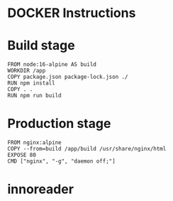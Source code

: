 # DOCKER Instructions

# Build stage

```
FROM node:16-alpine AS build
WORKDIR /app
COPY package.json package-lock.json ./
RUN npm install
COPY . .
RUN npm run build
```

# Production stage

```
FROM nginx:alpine
COPY --from=build /app/build /usr/share/nginx/html
EXPOSE 80
CMD ["nginx", "-g", "daemon off;"]
```

# innoreader

```

```
